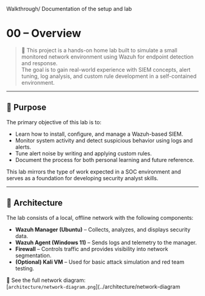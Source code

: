 Walkthrough/ Documentation of the setup and lab

# 00 – Overview

> 🧪 This project is a hands-on home lab built to simulate a small monitored network environment using Wazuh for endpoint detection and response.  
> The goal is to gain real-world experience with SIEM concepts, alert tuning, log analysis, and custom rule development in a self-contained environment.

---

## 🎯 Purpose

The primary objective of this lab is to:
- Learn how to install, configure, and manage a Wazuh-based SIEM.
- Monitor system activity and detect suspicious behavior using logs and alerts.
- Tune alert noise by writing and applying custom rules.
- Document the process for both personal learning and future reference.

This lab mirrors the type of work expected in a SOC environment and serves as a foundation for developing security analyst skills.

---

## 🧱 Architecture

The lab consists of a local, offline network with the following components:

- **Wazuh Manager (Ubuntu)** – Collects, analyzes, and displays security data.
- **Wazuh Agent (Windows 11)** – Sends logs and telemetry to the manager.
- **Firewall** – Controls traffic and provides visibility into network segmentation.
- **(Optional) Kali VM** – Used for basic attack simulation and red team testing.

📌 See the full network diagram:  
[`architecture/network-diagram.png`](../architecture/network-diagram